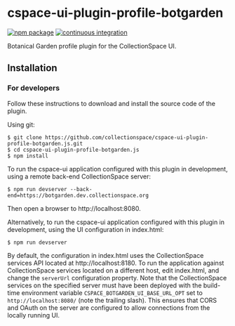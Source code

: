 # cspace-ui-plugin-profile-botgarden

[![npm package](https://img.shields.io/npm/v/cspace-ui-plugin-profile-botgarden.svg)](https://www.npmjs.com/package/cspace-ui-plugin-profile-botgarden)
[![continuous integration](https://github.com/collectionspace/cspace-ui-plugin-profile-botgarden.js/actions/workflows/ci-js.yml/badge.svg?branch=master&event=push)](https://github.com/collectionspace/cspace-ui-plugin-profile-botgarden.js/actions/workflows/ci-js.yml)

Botanical Garden profile plugin for the CollectionSpace UI.

## Installation

### For developers

Follow these instructions to download and install the source code of the plugin.

Using git:

```
$ git clone https://github.com/collectionspace/cspace-ui-plugin-profile-botgarden.js.git
$ cd cspace-ui-plugin-profile-botgarden.js
$ npm install
```

To run the cspace-ui application configured with this plugin in development, using a remote
back-end CollectionSpace server:

```
$ npm run devserver --back-end=https://botgarden.dev.collectionspace.org
```

Then open a browser to http://localhost:8080.

Alternatively, to run the cspace-ui application configured with this plugin in development, using
the UI configuration in index.html:

```
$ npm run devserver
```

By default, the configuration in index.html uses the CollectionSpace services API located at
http://localhost:8180. To run the application against CollectionSpace services located on a
different host, edit index.html, and change the `serverUrl` configuration property. Note that the
CollectionSpace services on the specified server must have been deployed with the build-time
environment variable `CSPACE_BOTGARDEN_UI_BASE_URL_OPT` set to `http://localhost:8080/` (note the
trailing slash). This ensures that CORS and OAuth on the server are configured to allow connections
from the locally running UI.
